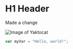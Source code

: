# H1 Header
Made a change

![Image of Yaktocat](https://octodex.github.com/images/yaktocat.png)
``` javascript
var myVar = "Hello, world!";
```
